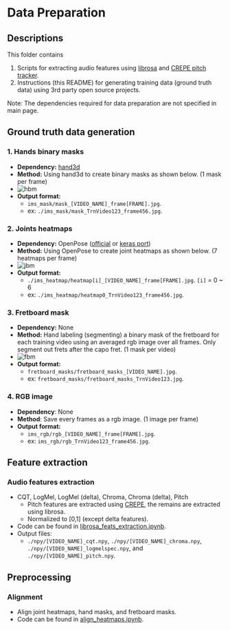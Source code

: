 # Data Preparation
## Descriptions
This folder contains 
  1. Scripts for extracting audio features using [librosa](https://librosa.github.io/librosa/) and [CREPE pitch tracker](https://github.com/marl/crepe).
  2. Instructions (this README) for generating training data (ground truth data) using 3rd party open source projects.

Note: The dependencies required for data preparation are not specified in main page.

## Ground truth data generation

### 1. Hands binary masks
  - **Dependency:** [hand3d](https://github.com/lmb-freiburg/hand3d)
  - **Method:** Using hand3d to create binary masks as shown below. (1 mask per frame)
  - ![hbm](https://github.com/shaoanlu/Audio2Guitarist-GAN/raw/master/readme_ims/mask.jpg)
  - **Output format:**
    - `ims_mask/mask_[VIDEO_NAME]_frame[FRAME].jpg`.
    - ex: `./ims_mask/mask_TrnVideo123_frame456.jpg`.
### 2. Joints heatmaps
  - **Dependency:** OpenPose ([official](https://github.com/CMU-Perceptual-Computing-Lab/openpose) or [keras port](https://github.com/michalfaber/keras_Realtime_Multi-Person_Pose_Estimation))
  - **Method:** Using OpenPose to create joint heatmaps as shown below. (7 heatmaps per frame)
  - ![jbm](https://github.com/shaoanlu/Audio2Guitarist-GAN/raw/master/readme_ims/heatmap.jpg)
  - **Output format:**
    - `./ims_heatmap/heatmap[i]_[VIDEO_NAME]_frame[FRAME].jpg`. `[i]` = 0 ~ 6
    - ex: `./ims_heatmap/heatmap0_TrnVideo123_frame456.jpg`.
### 3. Fretboard mask
  - **Dependency:** None
  - **Method:** Hand labeling (segmenting) a binary mask of the fretboard for each training video using an averaged rgb image over all frames. Only segment out frets after the capo fret. (1 mask per video)
  - ![fbm](https://github.com/shaoanlu/Audio2Guitarist-GAN/raw/master/readme_ims/fretboard.jpg)
  - **Output format:**
    - `fretboard_masks/fretboard_masks_[VIDEO_NAME].jpg`.
    - ex: `fretboard_masks/fretboard_masks_TrnVideo123.jpg`.
### 4. RGB image
  - **Dependency**: None
  - **Method**: Save every frames as a rgb image. (1 image per frame)
  - **Output format:**
    - `ims_rgb/rgb_[VIDEO_NAME]_frame[FRAME].jpg`.
    - ex: `ims_rgb/rgb_TrnVideo123_frame456.jpg`.
  
## Feature extraction

### Audio features extraction
  - CQT, LogMel, LogMel (delta), Chroma, Chroma (delta), Pitch
    - Pitch features are extracted using [CREPE](https://github.com/marl/crepe), the remains are extracted using librosa.
    - Normalized to [0,1] (except delta features).
  - Code can be found in [librosa_feats_extraction.ipynb]().
  - Output files:
    - `./npy/[VIDEO_NAME]_cqt.npy`, `./npy/[VIDEO_NAME]_chroma.npy`, `./npy/[VIDEO_NAME]_logmelspec.npy`, and `./npy/[VIDEO_NAME]_pitch.npy`.
  
## Preprocessing
### Alignment
  - Align joint heatmaps, hand masks, and fretboard masks.
  - Code can be found in [align_heatmaps.ipynb]().
